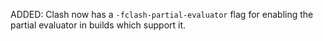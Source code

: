 ADDED: Clash now has a `-fclash-partial-evaluator` flag for enabling the partial evaluator in builds which support it.
